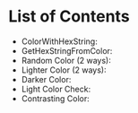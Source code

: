 # List of Contents

- ColorWithHexString:
- GetHexStringFromColor:
- Random Color (2 ways):
- Lighter Color (2 ways):
- Darker Color:
- Light Color Check:
- Contrasting Color:
